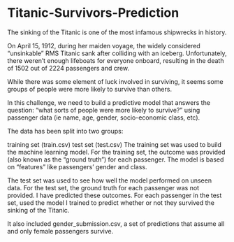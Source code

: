 # Titanic-Survivors-Prediction

The sinking of the Titanic is one of the most infamous shipwrecks in history.

On April 15, 1912, during her maiden voyage, the widely considered “unsinkable” RMS Titanic sank after colliding with an iceberg. Unfortunately, there weren’t enough lifeboats for everyone onboard, resulting in the death of 1502 out of 2224 passengers and crew.

While there was some element of luck involved in surviving, it seems some groups of people were more likely to survive than others.

In this challenge, we need to build a predictive model that answers the question: “what sorts of people were more likely to survive?” using passenger data (ie name, age, gender, socio-economic class, etc).

The data has been split into two groups:

training set (train.csv)
test set (test.csv)
The training set was used to build the machine learning model. For the training set, the outcome was provided (also known as the “ground truth”) for each passenger. The model is based on “features” like passengers’ gender and class. 

The test set was used to see how well the model performed on unseen data. For the test set, the ground truth for each passenger was not provided. I have predicted these outcomes. For each passenger in the test set, used the model I trained to predict whether or not they survived the sinking of the Titanic.

It also included gender_submission.csv, a set of predictions that assume all and only female passengers survive.
